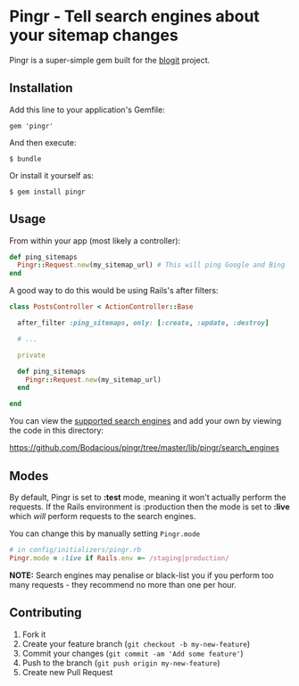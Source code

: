 # Pingr - Tell search engines about your sitemap changes

Pingr is a super-simple gem built for the [blogit](http://github.com/Bodacious/blogit "A Rails Blogging Engine") project.

## Installation

Add this line to your application's Gemfile:

    gem 'pingr'

And then execute:

    $ bundle

Or install it yourself as:

    $ gem install pingr

## Usage

From within your app (most likely a controller):

``` ruby
def ping_sitemaps
  Pingr::Request.new(my_sitemap_url) # This will ping Google and Bing
end
```

A good way to do this would be using Rails's after filters:

``` ruby
class PostsController < ActionController::Base

  after_filter :ping_sitemaps, only: [:create, :update, :destroy]

  # ...

  private

  def ping_sitemaps
    Pingr::Request.new(my_sitemap_url)
  end

end
```

You can view the [supported search engines](https://github.com/Bodacious/pingr/tree/master/lib/pingr/search_engines) and add your own by viewing the code in this directory:

https://github.com/Bodacious/pingr/tree/master/lib/pingr/search_engines

## Modes

By default, Pingr is set to **:test** mode, meaning it won't actually perform the requests. If the Rails environment is :production then the mode is set to **:live** which *will* perform requests to the search engines.

You can change this by manually setting `Pingr.mode`

``` ruby
# in config/initializers/pingr.rb
Pingr.mode = :live if Rails.env =~ /staging|production/
```

**NOTE:** Search engines may penalise or black-list you if you perform too many requests - they recommend no more than one per hour.

## Contributing

1. Fork it
2. Create your feature branch (`git checkout -b my-new-feature`)
3. Commit your changes (`git commit -am 'Add some feature'`)
4. Push to the branch (`git push origin my-new-feature`)
5. Create new Pull Request
